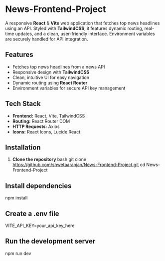 # News-Frontend-Project

A responsive **React** & **Vite** web application that fetches top news headlines using an API. Styled with **TailwindCSS**, it features dynamic routing, real-time updates, and a clean, user-friendly interface. Environment variables are securely handled for API integration.

## Features

- Fetches top news headlines from a news API
- Responsive design with **TailwindCSS**
- Clean, intuitive UI for easy navigation
- Dynamic routing using **React Router**
- Environment variables for secure API key management

## Tech Stack

- **Frontend:** React, Vite, TailwindCSS  
- **Routing:** React Router DOM  
- **HTTP Requests:** Axios  
- **Icons:** React Icons, Lucide React  

## Installation

1. **Clone the repository**
bash
git clone https://github.com/shwetaaranjan/News-Frontend-Project.git
cd News-Frontend-Project
## Install dependencies


npm install

## Create a .env file
VITE_API_KEY=your_api_key_here

## Run the development server
npm run dev
